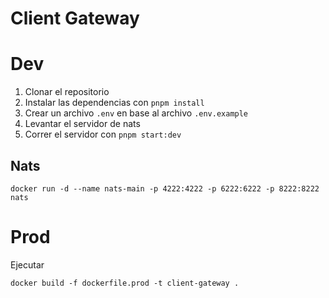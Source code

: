 # Client Gateway

# Dev

1. Clonar el repositorio
2. Instalar las dependencias con `pnpm install`
3. Crear un archivo `.env` en base al archivo `.env.example`
4. Levantar el servidor de nats
5. Correr el servidor con `pnpm start:dev`

## Nats
```
docker run -d --name nats-main -p 4222:4222 -p 6222:6222 -p 8222:8222 nats
```

# Prod

Ejecutar
```
docker build -f dockerfile.prod -t client-gateway .
```
